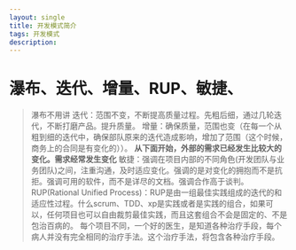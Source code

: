 ```yaml
---
layout: single
title: 开发模式简介
tags: 开发模式
description: 
---
```

# 瀑布、迭代、增量、RUP、敏捷、
> 瀑布不用讲
> 迭代：范围不变，不断提高质量过程。先粗后细，通过几轮迭代，不断打磨产品。提升质量。
> 增量：确保质量，范围也变（在每一个从粗到细的迭代中，确保部队原来的迭代造成影响，增加了范围（这个时候，商务上的合同是有变化的））。
**从下面开始，外部的需求已经发生比较大的变化。需求经常发生变化**
> 敏捷：强调在项目内部的不同角色(开发团队与业务团队)之间，注重沟通，及时适应变化。强调的是对变化的拥抱而不是抗拒。强调可用的软件，而不是详尽的文档。强调合作高于谈判。
> RUP(Rational Unified Process)：RUP是由一组最佳实践组成的迭代的和适应性过程。什么scrum、TDD、xp是实践或者是实践的组合，如果可以，任何项目也可以自由裁剪最佳实践，而且这套组合不会是固定的、不是包治百病的。
每个项目不同，一个好的医生，是知道各种治疗手段，每个病人并没有完全相同的治疗手法。这个治疗手法，将包含各种治疗手段。


